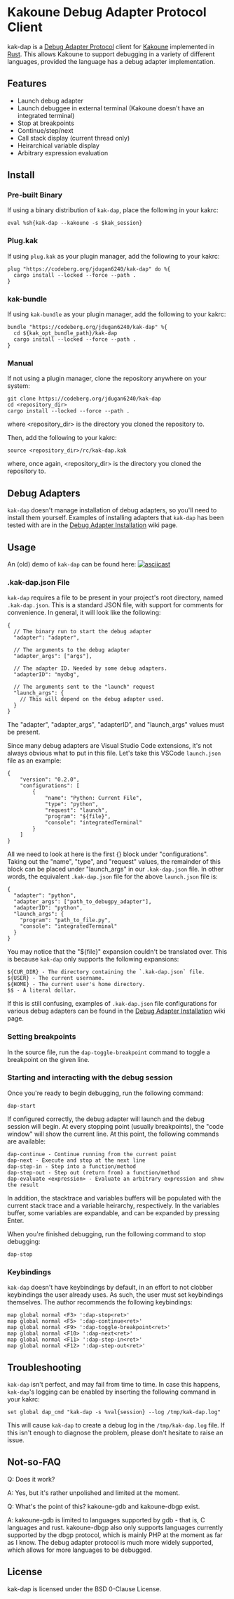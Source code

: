 # Kakoune Debug Adapter Protocol Client

kak-dap is a [Debug Adapter Protocol](https://microsoft.github.io/debug-adapter-protocol/) client for [Kakoune](http://kakoune.org) implemented in [Rust](https://www.rust-lang.org).
This allows Kakoune to support debugging in a variety of different languages, provided the language has a debug adapter implementation.

## Features

- Launch debug adapter
- Launch debuggee in external terminal (Kakoune doesn't have an integrated terminal)
- Stop at breakpoints
- Continue/step/next
- Call stack display (current thread only)
- Heirarchical variable display
- Arbitrary expression evaluation

## Install

### Pre-built Binary

If using a binary distribution of `kak-dap`, place the following in your kakrc:

```
eval %sh{kak-dap --kakoune -s $kak_session}
```

### Plug.kak

If using `plug.kak` as your plugin manager, add the following to your kakrc:

```
plug "https://codeberg.org/jdugan6240/kak-dap" do %{
  cargo install --locked --force --path .
}
```

### kak-bundle

If using `kak-bundle` as your plugin manager, add the following to your kakrc:

```
bundle "https://codeberg.org/jdugan6240/kak-dap" %{
  cd ${kak_opt_bundle_path}/kak-dap
  cargo install --locked --force --path .
}
```

### Manual

If not using a plugin manager, clone the repository anywhere on your system:

```
git clone https://codeberg.org/jdugan6240/kak-dap
cd <repository_dir>
cargo install --locked --force --path .
```

where <repository_dir> is the directory you cloned the repository to.

Then, add the following to your kakrc:

```
source <repository_dir>/rc/kak-dap.kak
```

where, once again, <repository_dir> is the directory you cloned the repository to.

## Debug Adapters

`kak-dap` doesn't manage installation of debug adapters, so you'll need to install
them yourself. Examples of installing adapters that `kak-dap` has been tested with
are in the [Debug Adapter Installation](https://codeberg.org/jdugan6240/kak-dap/wiki/Debug-Adapter-Installation) wiki page.

## Usage

An (old) demo of `kak-dap` can be found here: [![asciicast](https://asciinema.org/a/fjU1GBrXSxplfP6lEo7cqYcj9.svg)](https://asciinema.org/a/fjU1GBrXSxplfP6lEo7cqYcj9)

### .kak-dap.json File

`kak-dap` requires a file to be present in your project's root directory, named
`.kak-dap.json`. This is a standard JSON file, with support for comments for
convenience. In general, it will look like the following:

```
{
  // The binary run to start the debug adapter
  "adapter": "adapter",
  
  // The arguments to the debug adapter
  "adapter_args": ["args"],
  
  // The adapter ID. Needed by some debug adapters.
  "adapterID": "mydbg",
  
  // The arguments sent to the "launch" request
  "launch_args": {
    // This will depend on the debug adapter used.
  }
}
```

The "adapter", "adapter_args", "adapterID", and "launch_args" values must be present.

Since many debug adapters are Visual Studio Code extensions, it's not always obvious
what to put in this file. Let's take this VSCode `launch.json` file as an example:

```
{
    "version": "0.2.0",
    "configurations": [
        {
            "name": "Python: Current File",
            "type": "python",
            "request": "launch",
            "program": "${file}",
            "console": "integratedTerminal"
        }
    ]
}
```

All we need to look at here is the first {} block under "configurations". Taking out
the "name", "type", and "request" values, the remainder of this block can be placed
under "launch_args" in our `.kak-dap.json` file. In other words, the equivalent
`.kak-dap.json` file for the above `launch.json` file is:

```
{
  "adapter": "python",
  "adapter_args": ["path_to_debugpy_adapter"],
  "adapterID": "python",
  "launch_args": {
    "program": "path_to_file.py",
    "console": "integratedTerminal"
  }
}
```

You may notice that the "${file}" expansion couldn't be translated over. This is
because `kak-dap` only supports the following expansions:

```
${CUR_DIR} - The directory containing the `.kak-dap.json` file.
${USER} - The current username.
${HOME} - The current user's home directory.
$$ - A literal dollar.
```

If this is still confusing, examples of `.kak-dap.json` file configurations for
various debug adapters can be found in the [Debug Adapter Installation](https://codeberg.org/jdugan6240/kak-dap/wiki/Debug-Adapter-Installation) wiki page.

### Setting breakpoints

In the source file, run the `dap-toggle-breakpoint` command to toggle a breakpoint on
the given line.

### Starting and interacting with the debug session

Once you're ready to begin debugging, run the following command:

```
dap-start
```

If configured correctly, the debug adapter will launch and the debug session will begin.
At every stopping point (usually breakpoints), the "code window" will show the current
line. At this point, the following commands are available:

```
dap-continue - Continue running from the current point
dap-next - Execute and stop at the next line
dap-step-in - Step into a function/method
dap-step-out - Step out (return from) a function/method
dap-evaluate <expression> - Evaluate an arbitrary expression and show the result
```

In addition, the stacktrace and variables buffers will be populated with the current
stack trace and a variable heirarchy, respectively. In the variables buffer, some
variables are expandable, and can be expanded by pressing Enter.

When you're finished debugging, run the following command to stop debugging:

```
dap-stop
```

### Keybindings

`kak-dap` doesn't have keybindings by default, in an effort to not clobber keybindings
the user already uses. As such, the user must set keybindings themselves. The author
recommends the following keybindings:

```
map global normal <F3> ':dap-stop<ret>'
map global normal <F5> ':dap-continue<ret>'
map global normal <F9> ':dap-toggle-breakpoint<ret>'
map global normal <F10> ':dap-next<ret>'
map global normal <F11> ':dap-step-in<ret>'
map global normal <F12> ':dap-step-out<ret>'
```

## Troubleshooting

`kak-dap` isn't perfect, and may fail from time to time. In case this happens, `kak-dap`'s
logging can be enabled by inserting the following command in your kakrc:

```
set global dap_cmd "kak-dap -s %val{session} --log /tmp/kak-dap.log"
```

This will cause `kak-dap` to create a debug log in the `/tmp/kak-dap.log` file. If this isn't
enough to diagnose the problem, please don't hesitate to raise an issue.

## Not-so-FAQ

Q: Does it work? 

A: Yes, but it's rather unpolished and limited at the moment.

Q: What's the point of this? kakoune-gdb and kakoune-dbgp exist.

A: kakoune-gdb is limited to languages supported by gdb - that is, C languages and rust. 
kakoune-dbgp also only supports languages currently supported by the dbgp protocol, which
is mainly PHP at the moment as far as I know. The debug adapter protocol is much more widely 
supported, which allows for more languages to be debugged.

## License

kak-dap is licensed under the BSD 0-Clause License.
